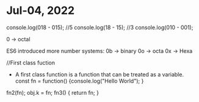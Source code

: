 # Jul-04, 2022


console.log(018 - 015); //5
console.log(18 - 15); //3
console.log(010 - 001);

0<number>  -> octal

ES6 introduced more number systems:
0b -> binary
0o -> octa
0x -> Hexa

//First class fuction
- A first class function is a function that can be treated as a variable.
const fn = function() {console.log("Hello World"); }

fn2(fn);
obj.k = fn;
fn3() {
  return fn;
}